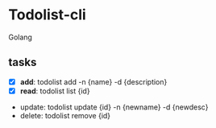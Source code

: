 # Todolist-cli
Golang
## tasks
- [x] **add**: todolist add -n {name} -d {description}
- [x] **read**: todolist list {id}
- update: todolist update {id} -n {newname} -d {newdesc}
- delete: todolist remove {id}